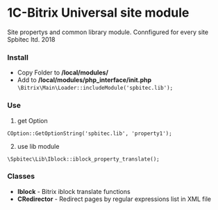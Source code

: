 # 1C-Bitrix Universal site module
Site propertys and common library module. Connfigured for every site 
Spbitec ltd. 2018

### Install
* Copy Folder to **/local/modules/**
* Add to **/local/modules/php_interface/init.php**
`\Bitrix\Main\Loader::includeModule('spbitec.lib');`

### Use
1. get Option

`COption::GetOptionString('spbitec.lib', 'property1');`

2. use lib module

`\Spbitec\Lib\Iblock::iblock_property_translate();`

### Classes
- **Iblock** - Bitrix iblock translate functions
- **CRedirector** - Redirect pages by regular expressions list in XML file 
